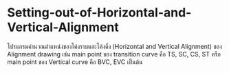 # Setting-out-of-Horizontal-and-Vertical-Alignment
โปรแกรมคำนวณตำแหน่งของโค้งราบและโค้งดิ่ง (Horizontal and Vertical Alignment) ของ Alignment drawing เช่น main point ของ transition curve คือ TS, SC, CS, ST หรือ main point ของ Vertical curve คือ BVC, EVC เป็นต้น
